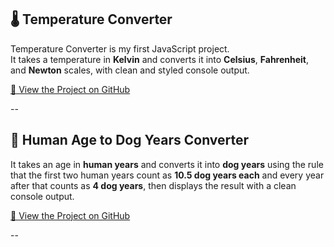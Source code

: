 

## 🌡️ Temperature Converter 

Temperature Converter is my first JavaScript project.  
It takes a temperature in **Kelvin** and converts it into **Celsius**, **Fahrenheit**, and **Newton** scales, with clean and styled console output.  

[🔗 View the Project on GitHub](https://github.com/SunilKumarPeela/TemperatureConverter/tree/main)

--

## 🐶 Human Age to Dog Years Converter

It takes an age in **human years** and converts it into **dog years** using the rule that the first two human years count as **10.5 dog years each** and every year after that counts as **4 dog years**, then displays the result with a clean console output.

[🔗 View the Project on GitHub](https://github.com/SunilKumarPeela/humanToDogAgeConverter/tree/main)

--
